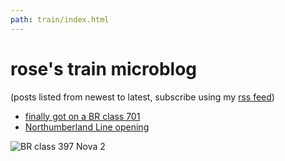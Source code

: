 ```yaml
---
path: train/index.html
---
```

# rose's train microblog
(posts listed from newest to latest, subscribe using my [rss feed](/meta))

- [finally got on a BR class 701](/train/BR701)
- [Northumberland Line opening](/train/northumberlandline)

![BR class 397 Nova 2](/assets/train-index.webp)
